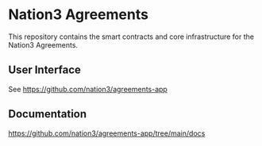 # Nation3 Agreements

This repository contains the smart contracts and core infrastructure for the Nation3 Agreements.

## User Interface

See https://github.com/nation3/agreements-app

## Documentation

https://github.com/nation3/agreements-app/tree/main/docs
